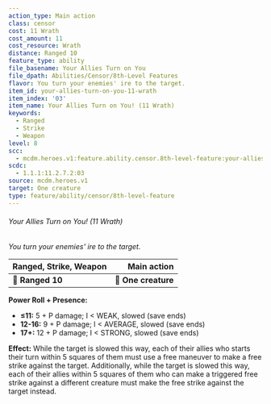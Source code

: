```yaml
---
action_type: Main action
class: censor
cost: 11 Wrath
cost_amount: 11
cost_resource: Wrath
distance: Ranged 10
feature_type: ability
file_basename: Your Allies Turn on You
file_dpath: Abilities/Censor/8th-Level Features
flavor: You turn your enemies' ire to the target.
item_id: your-allies-turn-on-you-11-wrath
item_index: '03'
item_name: Your Allies Turn on You! (11 Wrath)
keywords:
  - Ranged
  - Strike
  - Weapon
level: 8
scc:
  - mcdm.heroes.v1:feature.ability.censor.8th-level-feature:your-allies-turn-on-you-11-wrath
scdc:
  - 1.1.1:11.2.7.2:03
source: mcdm.heroes.v1
target: One creature
type: feature/ability/censor/8th-level-feature
---
```


###### Your Allies Turn on You! (11 Wrath)

*You turn your enemies' ire to the target.*

| **Ranged, Strike, Weapon** |     **Main action** |
| -------------------------- | ------------------: |
| **📏 Ranged 10**           | **🎯 One creature** |

**Power Roll + Presence:**

- **≤11:** 5 + P damage; I < WEAK, slowed (save ends)
- **12-16:** 9 + P damage; I < AVERAGE, slowed (save ends)
- **17+:** 12 + P damage; I < STRONG, slowed (save ends)

**Effect:** While the target is slowed this way, each of their allies who starts their turn within 5 squares of them must use a free maneuver to make a free strike against the target. Additionally, while the target is slowed this way, each of their allies within 5 squares of them who can make a triggered free strike against a different creature must make the free strike against the target instead.
